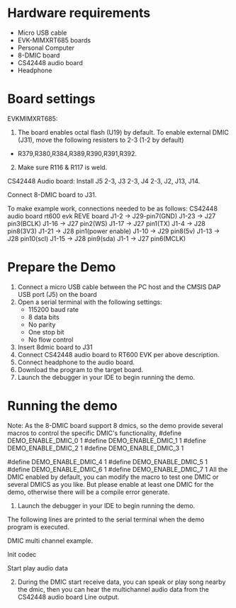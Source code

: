 Hardware requirements
=====================
- Micro USB cable
- EVK-MIMXRT685 boards
- Personal Computer
- 8-DMIC board
- CS42448 audio board
- Headphone

Board settings
============
EVKMIMXRT685:
1. The board enables octal flash (U19) by default. To enable external DMIC (J31), move the following resisters to 2-3 (1-2 by default)
 - R379,R380,R384,R389,R390,R391,R392.
2. Make sure R116 & R117 is weld.

CS42448 Audio board:
Install J5 2-3, J3 2-3, J4 2-3, J2, J13, J14.

Connect 8-DMIC board to J31.

To make example work, connections needed to be as follows:
CS42448 audio board             rt600 evk REVE board
J1-2                      ->          J29-pin7(GND)
J1-23                     ->          J27 pin3(BCLK)
J1-16                     ->          J27 pin2(WS)
J1-17                     ->          J27 pin1(TX)
J1-4                      ->          J28 pin8(3V3)
J1-21                     ->          J28 pin1(power enable)
J1-10                     ->          J29 pin8(5v)
J1-13                     ->          J28 pin10(scl)
J1-15                     ->          J28 pin9(sda)
J1-1                      ->          J27 pin6(MCLK)


Prepare the Demo
===============
1.  Connect a micro USB cable between the PC host and the CMSIS DAP USB port (J5) on the board
2.  Open a serial terminal with the following settings:
    - 115200 baud rate
    - 8 data bits
    - No parity
    - One stop bit
    - No flow control
3.  Insert 8dmic board to J31
4.  Connect CS42448 audio board to RT600 EVK per above description.
5.  Connect headphone to the audio board.
6.  Download the program to the target board.
7.  Launch the debugger in your IDE to begin running the demo.

Running the demo
================
Note: As the 8-DMIC board support 8 dmics, so the demo provide several macros to control the specific DMIC's functionality,
#define DEMO_ENABLE_DMIC_0 1
#define DEMO_ENABLE_DMIC_1 1
#define DEMO_ENABLE_DMIC_2 1
#define DEMO_ENABLE_DMIC_3 1

#define DEMO_ENABLE_DMIC_4 1
#define DEMO_ENABLE_DMIC_5 1
#define DEMO_ENABLE_DMIC_6 1
#define DEMO_ENABLE_DMIC_7 1
All the DMIC enabled by default, you can modify the macro to test one DMIC or several DMICS as you like. But please enable at least one DMIC for the demo, otherwise there will be a compile error generate.

1.  Launch the debugger in your IDE to begin running the demo.

The following lines are printed to the serial terminal when the demo program is executed.

DMIC multi channel example.

Init codec

Start play audio data


2. During the DMIC start receive data, you can speak or play song nearby the dmic, then you can hear the multichannel audio data from the CS42448 audio board Line output.
